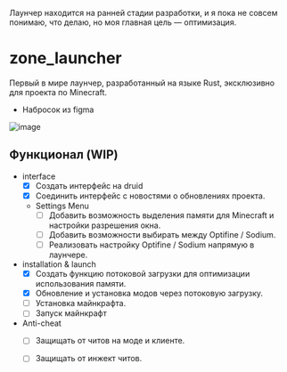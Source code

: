 Лаунчер находится на ранней стадии разработки, и я пока не совсем понимаю, что делаю, но моя главная цель — оптимизация.

# zone_launcher
Первый в мире лаунчер, разработанный на языке Rust, эксклюзивно для проекта по Minecraft.

- Набросок из figma

![image](https://github.com/user-attachments/assets/0d750964-5e9a-4f23-9b71-758f3f54a600)

## Функционал (WIP)

- interface
  - [x] Создать интерфейс на druid
  - [x] Соединить интерфейс с новостями о обновлениях проекта.

  - Settings Menu
    - [ ] Добавить возможность выделения памяти для Minecraft и настройки разрешения окна.
    - [ ] Добавить возможности выбирать между Optifine / Sodium. 
    - [ ] Реализовать настройку Optifine / Sodium напрямую в лаунчере.

- installation & launch
  - [x] Создать функцию потоковой загрузки для оптимизации использования памяти.
  - [x] Обновление и установка модов через потоковую загрузку.
  - [ ] Установка  майнкрафта.
  - [ ] Запуск майнкрафт

- Anti-cheat
  - [ ] Защищать от читов на моде и клиенте.
  - [ ] Защищать от инжект читов.

